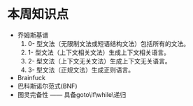 
# 本周知识点
+ 乔姆斯基谱
    1. 0- 型文法（无限制文法或短语结构文法）包括所有的文法。
    2. 1- 型文法（上下文相关文法）生成上下文相关语言。
    3. 2- 型文法（上下文无关文法）生成上下文无关语言。
    4. 3- 型文法（正规文法）生成正则语言。
+ Brainfuck
+ 巴科斯诺尔范式(BNF)
+ 图灵完备性 —— 具备goto\if\while\递归
